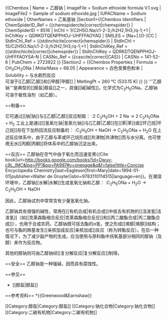 {{Chembox
| Name = 乙醇钠
| ImageFile = Sodium ethoxide formula V.1.svg
| ImageFile2 = Sample of sodium ethoxide.jpg
| IUPACName = Sodium ethoxide
| OtherNames = 乙氧基钠
|Section1={{Chembox Identifiers
| ChemSpiderID_Ref = {{chemspidercite|correct|chemspider}}
| ChemSpiderID = 8516
| InChI = 1/C2H5O.Na/c1-2-3;/h2H2,1H3;/q-1;+1
| InChIKey = QDRKDTQENPPHOJ-UHFFFAOYAQ
| SMILES = [Na+].[O-]CC
| StdInChI_Ref = {{stdinchicite|correct|chemspider}}
| StdInChI = 1S/C2H5O.Na/c1-2-3;/h2H2,1H3;/q-1;+1
| StdInChIKey_Ref = {{stdinchicite|correct|chemspider}}
| StdInChIKey = QDRKDTQENPPHOJ-UHFFFAOYSA-N
| CASNo_Ref = {{cascite|correct|CAS}}
| CASNo = 141-52-6
| PubChem = 2723922
 }}
|Section2 = {{Chembox Properties
| Formula = CH<sub>3</sub>CH<sub>2</sub>ONa
| MolarMass = 68.05 
| Appearance = 白色至黄色粉末
| Solubility = 与水剧烈反应<br />可溶于[[乙醇|乙醇]]和[[甲醇|甲醇]]
| MeltingPt = 260 °C (533.15 K)
}}
}}
'''乙醇钠'''是典型的[[醇盐|醇盐]]之一，具强[[碱|碱性]]，化学式为C<sub>2</sub>H<sub>5</sub>ONa。乙醇钠可溶于极性溶剂（如乙醇）。

==制备==

它可通过[[钠|钠]]与[[乙醇|乙醇]]反应制取：
:2 C<sub>2</sub>H<sub>5</sub>OH + 2 Na → 2 C<sub>2</sub>H<sub>5</sub>ONa + H<sub>2</sub>
工业上是通过[[氢氧化钠|氢氧化钠]]与[[乙醇|乙醇]]在[[苯|苯]]或[[环己烷|环己烷]]存在下加热回流反应制备的：
:C<sub>2</sub>H<sub>5</sub>OH + NaOH → C<sub>2</sub>H<sub>5</sub>ONa + H<sub>2</sub>O
在上述反应体系中，由于乙醇与苯或环己烷形成[[共沸物|共沸物]]而与水分离。也可使用无水[[丙酮|丙酮]]将体系中的乙醇钠沉淀出来。

==反应==
乙醇钠在空气中由于氧化而迅速变黑<ref>{{Cite book|url=http://books.google.com/books?id=Owuv-c9L_IMC&lpg=PP1&pg=PA997#v=onepage&q&f=false|title=Concise Encyclopedia Chemistry|last=Eagleson|first=Mary|date=1994-01-01|publisher=Walter de Gruyter|isbn=9783110114515|language=en}}</ref>。在潮湿环境中，乙醇钠[[水解|水解]]生成氢氧化钠和乙醇：
:C<sub>2</sub>H<sub>5</sub>ONa + H<sub>2</sub>O → C<sub>2</sub>H<sub>5</sub>OH + NaOH

因此，乙醇钠试剂中常常含有少量氢氧化钠。

乙醇钠具有很强的碱性，常用在[[有机合成|有机合成]]中拔去有机物的[[活泼氢|活泼氢]]（如[[克莱森酯缩合反应|克莱森酯缩合反应]]和[[丙二酸酯合成|丙二酸酯合成]]），也用于合成农药。乙醇钠既可拔去酯的α氢，使之形成[[烯醇|烯醇]]结构；也可与酯的羰基发生[[亲核加成反应|亲核加成]]反应（称为转酯反应）。在后一种情况下，为了减少副产物的生成，应当使用与原料酯中烷氧基部分相同的醇钠（及醇）来作为反应物。

其他的醇钠则可由乙醇钠经[[复分解反应|复分解反应]]制得。

==安全==
乙醇钠是一种强碱，因而具有腐蚀性。

==参见==
* [[醇盐|醇盐]]

==参考资料==
*{{Greenwood&Earnshaw}}

[[Category:醇盐|Category:醇盐]]
[[Category:钠化合物|Category:钠化合物]]
[[Category:二碳有机物|Category:二碳有机物]]
